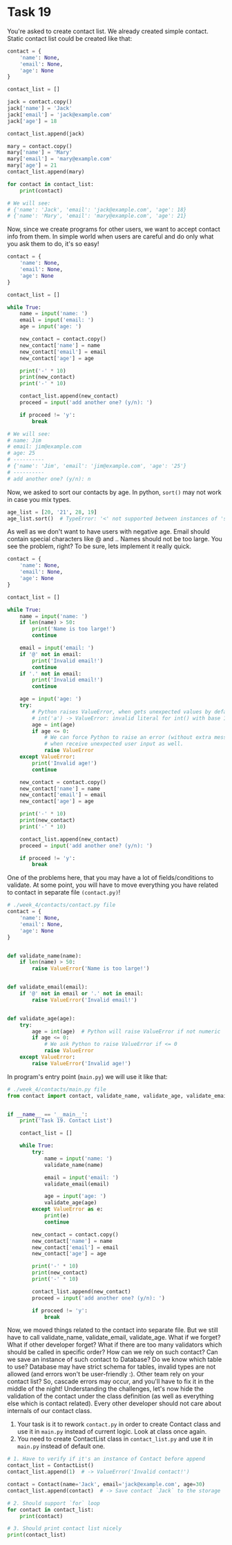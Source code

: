 # Task 19

You're asked to create contact list.
We already created simple contact.
Static contact list could be created like that:

```python
contact = {
    'name': None,
    'email': None,
    'age': None
}

contact_list = []

jack = contact.copy()
jack['name'] = 'Jack'
jack['email'] = 'jack@example.com'
jack['age'] = 18

contact_list.append(jack)

mary = contact.copy()
mary['name'] = 'Mary'
mary['email'] = 'mary@example.com'
mary['age'] = 21
contact_list.append(mary)

for contact in contact_list:
    print(contact)

# We will see:
# {'name': 'Jack', 'email': 'jack@example.com', 'age': 18}
# {'name': 'Mary', 'email': 'mary@example.com', 'age': 21}
```

Now, since we create programs for other users, we want to accept contact info from them. In simple world when users are careful and do only what you ask them to do, it's so easy!

```python
contact = {
    'name': None,
    'email': None,
    'age': None
}

contact_list = []

while True:
    name = input('name: ')
    email = input('email: ')
    age = input('age: ')

    new_contact = contact.copy()
    new_contact['name'] = name
    new_contact['email'] = email
    new_contact['age'] = age

    print('-' * 10)
    print(new_contact)
    print('-' * 10)

    contact_list.append(new_contact)
    proceed = input('add another one? (y/n): ')

    if proceed != 'y':
        break

# We will see:
# name: Jim
# email: jim@example.com
# age: 25
# ----------
# {'name': 'Jim', 'email': 'jim@example.com', 'age': '25'}
# ----------
# add another one? (y/n): n
```

Now, we asked to sort our contacts by age. In python, `sort()` may not work in case you mix types.

```python
age_list = [20, '21', 28, 19]
age_list.sort()  # TypeError: '<' not supported between instances of 'str' and 'int'.
```

As well as we don't want to have users with negative age. Email should contain special characters like @ and .. Names should not be too large.
You see the problem, right? To be sure, lets implement it really quick.

```python
contact = {
    'name': None,
    'email': None,
    'age': None
}

contact_list = []

while True:
    name = input('name: ')
    if len(name) > 50:
        print('Name is too large!')
        continue

    email = input('email: ')
    if '@' not in email:
        print('Invalid email!')
        continue
    if '.' not in email:
        print('Invalid email!')
        continue

    age = input('age: ')
    try:
        # Python raises ValueError, when gets unexpected values by default!
        # int('a') -> ValueError: invalid literal for int() with base 10: 'a'
        age = int(age)
        if age <= 0:
            # We can force Python to raise an error (without extra message in this case)
            # when receive unexpected user input as well.
            raise ValueError
    except ValueError:
        print('Invalid age!')
        continue

    new_contact = contact.copy()
    new_contact['name'] = name
    new_contact['email'] = email
    new_contact['age'] = age

    print('-' * 10)
    print(new_contact)
    print('-' * 10)

    contact_list.append(new_contact)
    proceed = input('add another one? (y/n): ')

    if proceed != 'y':
        break
```

One of the problems here, that you may have a lot of fields/conditions to validate. At some point, you will have to move everything you have related to contact in separate file `(contact.py)`!

```python
# ./week_4/contacts/contact.py file
contact = {
    'name': None,
    'email': None,
    'age': None
}


def validate_name(name):
    if len(name) > 50:
        raise ValueError('Name is too large!')


def validate_email(email):
    if '@' not in email or '.' not in email:
        raise ValueError('Invalid email!')


def validate_age(age):
    try:
        age = int(age)  # Python will raise ValueError if not numeric
        if age <= 0:
            # We ask Python to raise ValueError if <= 0
            raise ValueError
    except ValueError:
        raise ValueError('Invalid age!')
```

In program's entry point (`main.py`) we will use it like that:

```python
# ./week_4/contacts/main.py file
from contact import contact, validate_name, validate_age, validate_email


if __name__ == '__main__':
    print('Task 19. Contact List')

    contact_list = []

    while True:
        try:
            name = input('name: ')
            validate_name(name)

            email = input('email: ')
            validate_email(email)

            age = input('age: ')
            validate_age(age)
        except ValueError as e:
            print(e)
            continue

        new_contact = contact.copy()
        new_contact['name'] = name
        new_contact['email'] = email
        new_contact['age'] = age

        print('-' * 10)
        print(new_contact)
        print('-' * 10)

        contact_list.append(new_contact)
        proceed = input('add another one? (y/n): ')

        if proceed != 'y':
            break
```

Now, we moved things related to the contact into separate file. But we still have to call validate_name, validate_email, validate_age. What if we forget? What if other developer forget? What if there are too many validators which should be called in specific order? How can we rely on such contact? Can we save an instance of such contact to Database? Do we know which table to use? Database may have strict schema for tables, invalid types are not allowed (and errors won't be user-friendly :). Other team rely on your contact list? So, cascade errors may occur, and you'll have to fix it in the middle of the night!
Understanding the challenges, let's now hide the validation of the contact under the class definition (as well as everything else which is contact related). Every other developer should not care about internals of our contact class.
1. Your task is it to rework `contact.py` in order to create Contact class and use it in `main.py` instead of current logic. Look at class once again.
2. You need to create ContactList class in `contact_list.py` and use it in `main.py` instead of default one.

```python
# 1. Have to verify if it's an instance of Contact before append
contact_list = ContactList()
contact_list.append(1)  # -> ValueError('Invalid contact!')

contact = Contact(name='Jack', email='jack@example.com', age=30)
contact_list.append(contact)  # -> Save contact `Jack` to the storage

# 2. Should support `for` loop
for contact in contact_list:
    print(contact)

# 3. Should print contact list nicely
print(contact_list)
```